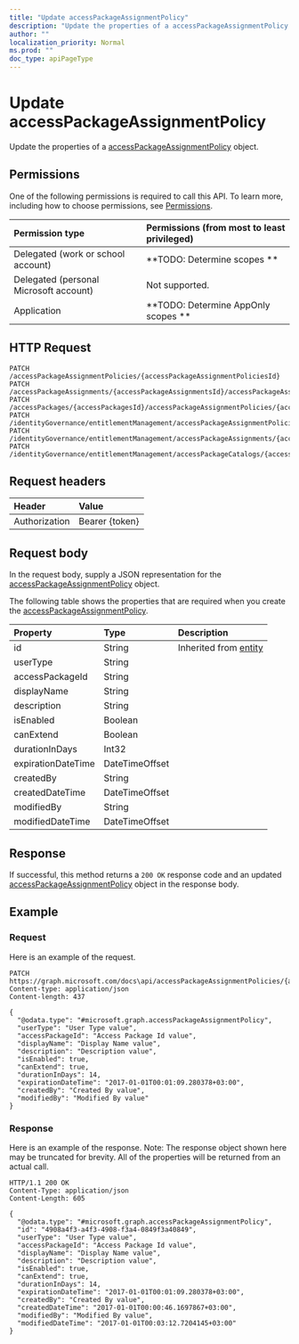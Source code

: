 ```yaml
---
title: "Update accessPackageAssignmentPolicy"
description: "Update the properties of a accessPackageAssignmentPolicy object."
author: ""
localization_priority: Normal
ms.prod: ""
doc_type: apiPageType
---
```


# Update accessPackageAssignmentPolicy

Update the properties of a [accessPackageAssignmentPolicy](../resources/accesspackageassignmentpolicy.md) object.

## Permissions
One of the following permissions is required to call this API. To learn more, including how to choose permissions, see [Permissions](/concepts/permissions-reference.md).

|Permission type|Permissions (from most to least privileged)|
|:---|:---|
|Delegated (work or school account)|**TODO: Determine scopes **|
|Delegated (personal Microsoft account)|Not supported.|
|Application|**TODO: Determine AppOnly scopes **|

## HTTP Request
<!-- {
  "blockType": "ignored"
}
-->
``` http
PATCH /accessPackageAssignmentPolicies/{accessPackageAssignmentPoliciesId}
PATCH /accessPackageAssignments/{accessPackageAssignmentsId}/accessPackageAssignmentPolicy
PATCH /accessPackages/{accessPackagesId}/accessPackageAssignmentPolicies/{accessPackageAssignmentPolicyId}
PATCH /identityGovernance/entitlementManagement/accessPackageAssignmentPolicies/{accessPackageAssignmentPolicyId}
PATCH /identityGovernance/entitlementManagement/accessPackageAssignments/{accessPackageAssignmentId}/accessPackageAssignmentPolicy
PATCH /identityGovernance/entitlementManagement/accessPackageCatalogs/{accessPackageCatalogId}/accessPackages/{accessPackageId}/accessPackageAssignmentPolicies/{accessPackageAssignmentPolicyId}
```

## Request headers
|Header|Value|
|:---|:---|
|Authorization|Bearer {token}|

## Request body
In the request body, supply a JSON representation for the [accessPackageAssignmentPolicy](../resources/accessPackageAssignmentPolicy.md) object.

The following table shows the properties that are required when you create the [accessPackageAssignmentPolicy](../resources/accesspackageassignmentpolicy.md).

|Property|Type|Description|
|:---|:---|:---|
|id|String| Inherited from [entity](../resources/entity.md)|
|userType|String||
|accessPackageId|String||
|displayName|String||
|description|String||
|isEnabled|Boolean||
|canExtend|Boolean||
|durationInDays|Int32||
|expirationDateTime|DateTimeOffset||
|createdBy|String||
|createdDateTime|DateTimeOffset||
|modifiedBy|String||
|modifiedDateTime|DateTimeOffset||



## Response
If successful, this method returns a `200 OK` response code and an updated [accessPackageAssignmentPolicy](../resources/accesspackageassignmentpolicy.md) object in the response body.

## Example

### Request
Here is an example of the request.
<!-- {
  "blockType": "request",
  "name": "update_accesspackageassignmentpolicy"
}
-->
``` http
PATCH https://graph.microsoft.com/docs\api/accessPackageAssignmentPolicies/{accessPackageAssignmentPoliciesId}
Content-type: application/json
Content-length: 437

{
  "@odata.type": "#microsoft.graph.accessPackageAssignmentPolicy",
  "userType": "User Type value",
  "accessPackageId": "Access Package Id value",
  "displayName": "Display Name value",
  "description": "Description value",
  "isEnabled": true,
  "canExtend": true,
  "durationInDays": 14,
  "expirationDateTime": "2017-01-01T00:01:09.280378+03:00",
  "createdBy": "Created By value",
  "modifiedBy": "Modified By value"
}
```

### Response
Here is an example of the response. Note: The response object shown here may be truncated for brevity. All of the properties will be returned from an actual call.
<!-- {
  "blockType": "response",
  "truncated": true
}
-->
``` http
HTTP/1.1 200 OK
Content-Type: application/json
Content-Length: 605

{
  "@odata.type": "#microsoft.graph.accessPackageAssignmentPolicy",
  "id": "4908a4f3-a4f3-4908-f3a4-0849f3a40849",
  "userType": "User Type value",
  "accessPackageId": "Access Package Id value",
  "displayName": "Display Name value",
  "description": "Description value",
  "isEnabled": true,
  "canExtend": true,
  "durationInDays": 14,
  "expirationDateTime": "2017-01-01T00:01:09.280378+03:00",
  "createdBy": "Created By value",
  "createdDateTime": "2017-01-01T00:00:46.1697867+03:00",
  "modifiedBy": "Modified By value",
  "modifiedDateTime": "2017-01-01T00:03:12.7204145+03:00"
}
```

